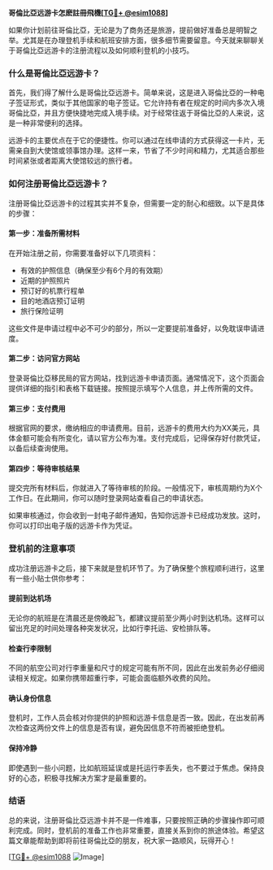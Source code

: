 **哥倫比亞远游卡怎麽註冊飛機[[TG💪+ @esim1088](https://t.me/s/esim1088)]**

如果你计划前往哥倫比亞，无论是为了商务还是旅游，提前做好准备总是明智之举。尤其是在办理登机手续和航班安排方面，很多细节需要留意。今天就来聊聊关于哥倫比亞远游卡的注册流程以及如何顺利登机的小技巧。

### 什么是哥倫比亞远游卡？

首先，我们得了解什么是哥倫比亞远游卡。简单来说，这是进入哥倫比亞的一种电子签证形式，类似于其他国家的电子签证。它允许持有者在规定的时间内多次入境哥倫比亞，并且方便快捷地完成入境手续。对于经常往返于哥倫比亞的人来说，这是一种非常便利的选择。

远游卡的主要优点在于它的便捷性。你可以通过在线申请的方式获得这一卡片，无需亲自到大使馆或领事馆办理。这样一来，节省了不少时间和精力，尤其适合那些时间紧张或者距离大使馆较远的旅行者。

### 如何注册哥倫比亞远游卡？

注册哥倫比亞远游卡的过程其实并不复杂，但需要一定的耐心和细致。以下是具体的步骤：

#### 第一步：准备所需材料

在开始注册之前，你需要准备好以下几项资料：
- 有效的护照信息（确保至少有6个月的有效期）
- 近期的护照照片
- 预订好的机票行程单
- 目的地酒店预订证明
- 旅行保险证明

这些文件是申请过程中必不可少的部分，所以一定要提前准备好，以免耽误申请进度。

#### 第二步：访问官方网站

登录哥倫比亞移民局的官方网站，找到远游卡申请页面。通常情况下，这个页面会提供详细的指引和表格下载链接。按照提示填写个人信息，并上传所需的文件。

#### 第三步：支付费用

根据官网的要求，缴纳相应的申请费用。目前，远游卡的费用大约为XX美元，具体金额可能会有所变化，请以官方公布为准。支付完成后，记得保存好付款凭证，以备后续查询使用。

#### 第四步：等待审核结果

提交完所有材料后，你就进入了等待审核的阶段。一般情况下，审核周期约为X个工作日。在此期间，你可以随时登录网站查看自己的申请状态。

如果审核通过，你会收到一封电子邮件通知，告知你远游卡已经成功发放。这时，你可以打印出电子版的远游卡作为凭证。

### 登机前的注意事项

成功注册远游卡之后，接下来就是登机环节了。为了确保整个旅程顺利进行，这里有一些小贴士供你参考：

#### 提前到达机场

无论你的航班是在清晨还是傍晚起飞，都建议提前至少两小时到达机场。这样可以留出充足的时间处理各种突发状况，比如行李托运、安检排队等。

#### 检查行李限制

不同的航空公司对行李重量和尺寸的规定可能有所不同，因此在出发前务必仔细阅读相关规定。如果你携带超重行李，可能会面临额外收费的风险。

#### 确认身份信息

登机时，工作人员会核对你提供的护照和远游卡信息是否一致。因此，在出发前再次检查这两份文件上的信息是否有误，避免因信息不符而被拒绝登机。

#### 保持冷静

即使遇到一些小问题，比如航班延误或是托运行李丢失，也不要过于焦虑。保持良好的心态，积极寻找解决方案才是最重要的。

### 结语

总的来说，注册哥倫比亞远游卡并不是一件难事，只要按照正确的步骤操作即可顺利完成。同时，登机前的准备工作也非常重要，直接关系到你的旅途体验。希望这篇文章能帮助到即将前往哥倫比亞的朋友，祝大家一路顺风，玩得开心！

[[TG💪+ @esim1088](https://t.me/s/esim1088) ![Image](https://i.postimg.cc/4NQfJmqS/Snipaste-2025-05-13-00-14-12.png)]
